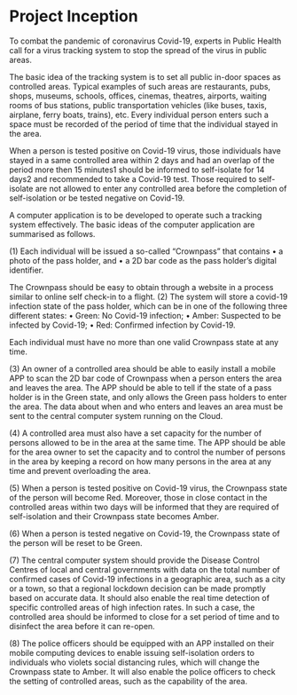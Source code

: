 # Project Inception

To combat the pandemic of coronavirus Covid-19, experts in Public Health call for a virus tracking system to stop the spread of the virus in public areas.

The basic idea of the tracking system is to set all public in-door spaces as controlled areas. Typical examples of such areas are restaurants, pubs, shops, museums, schools, offices, cinemas, theatres, airports, waiting rooms of bus stations, public transportation vehicles (like buses, taxis, airplane, ferry boats, trains), etc. Every individual person enters such a space must be recorded of the period of time that the individual stayed in the area.

When a person is tested positive on Covid-19 virus, those individuals have stayed in a same controlled area within 2 days and had an overlap of the period more then 15 minutes1 should be informed to self-isolate for 14 days2 and recommended to take a Covid-19 test. Those required to self-isolate are not allowed to enter any controlled area before the completion of self-isolation or be tested negative on Covid-19.

A computer application is to be developed to operate such a tracking system effectively. The basic ideas of the computer application are summarised as follows.

(1) Each individual will be issued a so-called “Crownpass” that contains
• a photo of the pass holder, and
• a 2D bar code as the pass holder’s digital identifier.

The Crownpass should be easy to obtain through a website in a process similar to online self check-in to a flight.
(2) The system will store a covid-19 infection state of the pass holder, which can be in one of the following three different states:
• Green: No Covid-19 infection;
• Amber: Suspected to be infected by Covid-19;
• Red: Confirmed infection by Covid-19.

Each individual must have no more than one valid Crownpass state at any time.

(3) An owner of a controlled area should be able to easily install a mobile APP to scan the 2D bar code of Crownpass when a person enters the area and leaves the
area. The APP should be able to tell if the state of a pass holder is in the Green state, and only allows the Green pass holders to enter the area. The data about
when and who enters and leaves an area must be sent to the central computer system running on the Cloud.

(4) A controlled area must also have a set capacity for the number of persons allowed to be in the area at the same time. The APP should be able for the area owner to set the capacity and to control the number of persons in the area by keeping a record on how many persons in the area at any time and prevent overloading the
area.

(5) When a person is tested positive on Covid-19 virus, the Crownpass state of the person will become Red. Moreover, those in close contact in the controlled areas
within two days will be informed that they are required of self-isolation and their Crownpass state becomes Amber.

(6) When a person is tested negative on Covid-19, the Crownpass state of the person will be reset to be Green.

(7) The central computer system should provide the Disease Control Centres of local and central governments with data on the total number of confirmed cases of
Covid-19 infections in a geographic area, such as a city or a town, so that a regional lockdown decision can be made promptly based on accurate data. It should also enable the real time detection of specific controlled areas of high infection rates. In such a case, the controlled area should be informed to close for a set period of time and to disinfect the area before it can re-open.

(8) The police officers should be equipped with an APP installed on their mobile computing devices to enable issuing self-isolation orders to individuals who violets social distancing rules, which will change the Crownpass state to Amber. It will also enable the police officers to check the setting of controlled areas, such as the capability of the area.

